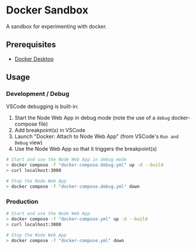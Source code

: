 # Docker Sandbox
A sandbox for experimenting with docker.

## Prerequisites

* [Docker Desktop](https://www.docker.com/products/docker-desktop/)

## Usage

### Development / Debug

VSCode debugging is built-in:
1. Start the Node Web App in debug mode (note the use of a `debug` docker-compose file)
1. Add breakpoint(s) in VSCode
1. Launch "Docker: Attach to Node Web App" (from VSCode's `Run and Debug` view)
1. Use the Node Web App so that it triggers the breakpoint(s)

```sh
# Start and use the Node Web App in debug mode
> docker compose -f "docker-compose.debug.yml" up -d --build
> curl localhost:3000

# Stop the Node Web App
> docker compose -f "docker-compose.debug.yml" down
```

### Production

```sh
# Start and use the Node Web App
> docker compose -f "docker-compose.yml" up -d --build
> curl localhost:3000

# Stop the Node Web App
> docker compose -f "docker-compose.yml" down
```
